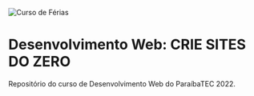 ![Curso de Férias](https://i.ibb.co/dgC5HPy/cursos-de-f-rias-capa-classroom-1.png)
# Desenvolvimento Web: CRIE SITES DO ZERO
Repositório do curso de Desenvolvimento Web do ParaíbaTEC 2022.
